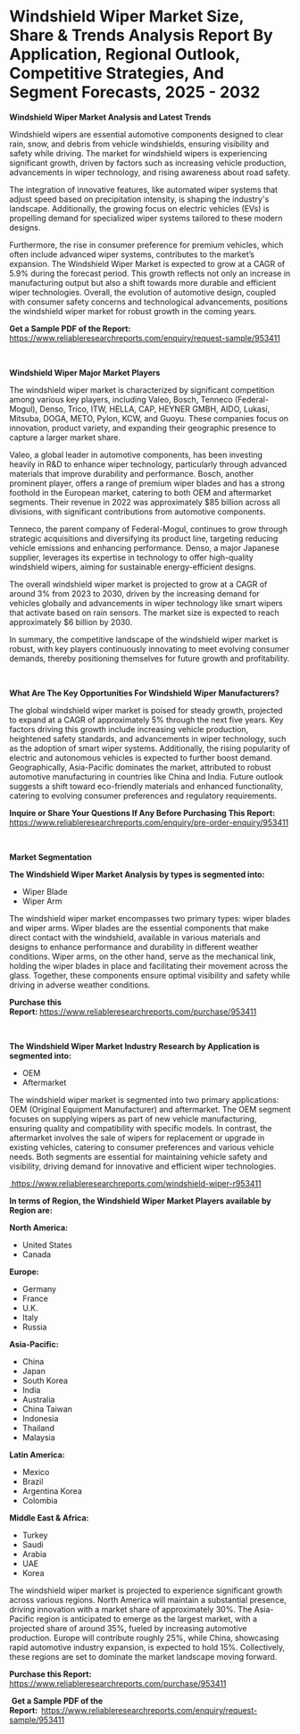 <p><h1>Windshield Wiper Market Size, Share & Trends Analysis Report By Application, Regional Outlook, Competitive Strategies, And Segment Forecasts, 2025 - 2032</h1></p><p><strong>Windshield Wiper Market Analysis and Latest Trends</strong></p>
<p><p>Windshield wipers are essential automotive components designed to clear rain, snow, and debris from vehicle windshields, ensuring visibility and safety while driving. The market for windshield wipers is experiencing significant growth, driven by factors such as increasing vehicle production, advancements in wiper technology, and rising awareness about road safety. </p><p>The integration of innovative features, like automated wiper systems that adjust speed based on precipitation intensity, is shaping the industry's landscape. Additionally, the growing focus on electric vehicles (EVs) is propelling demand for specialized wiper systems tailored to these modern designs. </p><p>Furthermore, the rise in consumer preference for premium vehicles, which often include advanced wiper systems, contributes to the market’s expansion. The Windshield Wiper Market is expected to grow at a CAGR of 5.9% during the forecast period. This growth reflects not only an increase in manufacturing output but also a shift towards more durable and efficient wiper technologies. Overall, the evolution of automotive design, coupled with consumer safety concerns and technological advancements, positions the windshield wiper market for robust growth in the coming years.</p></p>
<p><strong>Get a Sample PDF of the Report:&nbsp;</strong> <a href="https://www.reliableresearchreports.com/enquiry/request-sample/953411?utm_campaign=48&utm_medium=2&utm_source=Github&utm_content=ia&utm_term=18042025&utm_id=windshield-wiper">https://www.reliableresearchreports.com/enquiry/request-sample/953411</a></p>
<p>&nbsp;</p>
<p><strong>Windshield Wiper Major Market Players</strong></p>
<p><p>The windshield wiper market is characterized by significant competition among various key players, including Valeo, Bosch, Tenneco (Federal-Mogul), Denso, Trico, ITW, HELLA, CAP, HEYNER GMBH, AIDO, Lukasi, Mitsuba, DOGA, METO, Pylon, KCW, and Guoyu. These companies focus on innovation, product variety, and expanding their geographic presence to capture a larger market share.</p><p>Valeo, a global leader in automotive components, has been investing heavily in R&D to enhance wiper technology, particularly through advanced materials that improve durability and performance. Bosch, another prominent player, offers a range of premium wiper blades and has a strong foothold in the European market, catering to both OEM and aftermarket segments. Their revenue in 2022 was approximately $85 billion across all divisions, with significant contributions from automotive components.</p><p>Tenneco, the parent company of Federal-Mogul, continues to grow through strategic acquisitions and diversifying its product line, targeting reducing vehicle emissions and enhancing performance. Denso, a major Japanese supplier, leverages its expertise in technology to offer high-quality windshield wipers, aiming for sustainable energy-efficient designs.</p><p>The overall windshield wiper market is projected to grow at a CAGR of around 3% from 2023 to 2030, driven by the increasing demand for vehicles globally and advancements in wiper technology like smart wipers that activate based on rain sensors. The market size is expected to reach approximately $6 billion by 2030.</p><p>In summary, the competitive landscape of the windshield wiper market is robust, with key players continuously innovating to meet evolving consumer demands, thereby positioning themselves for future growth and profitability.</p></p>
<p>&nbsp;</p>
<p><strong>What Are The Key Opportunities For Windshield Wiper Manufacturers?</strong></p>
<p><p>The global windshield wiper market is poised for steady growth, projected to expand at a CAGR of approximately 5% through the next five years. Key factors driving this growth include increasing vehicle production, heightened safety standards, and advancements in wiper technology, such as the adoption of smart wiper systems. Additionally, the rising popularity of electric and autonomous vehicles is expected to further boost demand. Geographically, Asia-Pacific dominates the market, attributed to robust automotive manufacturing in countries like China and India. Future outlook suggests a shift toward eco-friendly materials and enhanced functionality, catering to evolving consumer preferences and regulatory requirements.</p></p>
<p><strong>Inquire or Share Your Questions If Any Before Purchasing This Report:</strong> <a href="https://www.reliableresearchreports.com/enquiry/pre-order-enquiry/953411?utm_campaign=48&utm_medium=2&utm_source=Github&utm_content=ia&utm_term=18042025&utm_id=windshield-wiper">https://www.reliableresearchreports.com/enquiry/pre-order-enquiry/953411</a></p>
<p>&nbsp;</p>
<p><strong>Market Segmentation</strong></p>
<p><strong>The Windshield Wiper Market Analysis by types is segmented into:</strong></p>
<p><ul><li>Wiper Blade</li><li>Wiper Arm</li></ul></p>
<p><p>The windshield wiper market encompasses two primary types: wiper blades and wiper arms. Wiper blades are the essential components that make direct contact with the windshield, available in various materials and designs to enhance performance and durability in different weather conditions. Wiper arms, on the other hand, serve as the mechanical link, holding the wiper blades in place and facilitating their movement across the glass. Together, these components ensure optimal visibility and safety while driving in adverse weather conditions.</p></p>
<p><strong>Purchase this Report:&nbsp;</strong><a href="https://www.reliableresearchreports.com/purchase/953411?utm_campaign=48&utm_medium=2&utm_source=Github&utm_content=ia&utm_term=18042025&utm_id=windshield-wiper">https://www.reliableresearchreports.com/purchase/953411</a></p>
<p>&nbsp;</p>
<p><strong>The Windshield Wiper Market Industry Research by Application is segmented into:</strong></p>
<p><ul><li>OEM</li><li>Aftermarket</li></ul></p>
<p><p>The windshield wiper market is segmented into two primary applications: OEM (Original Equipment Manufacturer) and aftermarket. The OEM segment focuses on supplying wipers as part of new vehicle manufacturing, ensuring quality and compatibility with specific models. In contrast, the aftermarket involves the sale of wipers for replacement or upgrade in existing vehicles, catering to consumer preferences and various vehicle needs. Both segments are essential for maintaining vehicle safety and visibility, driving demand for innovative and efficient wiper technologies.</p></p>
<p><a href="https://www.reliableresearchreports.com/windshield-wiper-r953411?utm_campaign=48&utm_medium=2&utm_source=Github&utm_content=ia&utm_term=18042025&utm_id=windshield-wiper">&nbsp;https://www.reliableresearchreports.com/windshield-wiper-r953411</a></p>
<p><strong>In terms of Region, the Windshield Wiper Market Players available by Region are:</strong></p>
<p>
    <p> <strong> North America: </strong>
        <ul>
            <li>United States</li>
            <li>Canada</li>
        </ul>
        </p> 
    <p> <strong> Europe: </strong>
        <ul>
            <li>Germany</li>
            <li>France</li>
            <li>U.K.</li>
            <li>Italy</li>
            <li>Russia</li>
        </ul>
        </p> 
    <p> <strong> Asia-Pacific: </strong>
        <ul>
            <li>China</li>
            <li>Japan</li>
            <li>South Korea</li>
            <li>India</li>
            <li>Australia</li>
            <li>China Taiwan</li>
            <li>Indonesia</li>
            <li>Thailand</li>
            <li>Malaysia</li>
        </ul>
        </p> 
    <p> <strong> Latin America: </strong>
        <ul>
            <li>Mexico</li>
            <li>Brazil</li>
            <li>Argentina Korea</li>
            <li>Colombia</li>
        </ul>
        </p> 
    <p> <strong> Middle East & Africa: </strong>
        <ul>
            <li>Turkey</li>
            <li>Saudi</li>
            <li>Arabia</li>
            <li>UAE</li>
            <li>Korea</li>
        </ul>
    </p>
    </p>
<p><p>The windshield wiper market is projected to experience significant growth across various regions. North America will maintain a substantial presence, driving innovation with a market share of approximately 30%. The Asia-Pacific region is anticipated to emerge as the largest market, with a projected share of around 35%, fueled by increasing automotive production. Europe will contribute roughly 25%, while China, showcasing rapid automotive industry expansion, is expected to hold 15%. Collectively, these regions are set to dominate the market landscape moving forward.</p></p>
<p><strong>Purchase this Report: </strong><a href="https://www.reliableresearchreports.com/purchase/953411?utm_campaign=48&utm_medium=2&utm_source=Github&utm_content=ia&utm_term=18042025&utm_id=windshield-wiper">https://www.reliableresearchreports.com/purchase/953411</a></p>
<p>&nbsp;<strong>Get a Sample PDF of the Report:&nbsp;&nbsp;</strong><a href="https://www.reliableresearchreports.com/enquiry/request-sample/953411?utm_campaign=48&utm_medium=2&utm_source=Github&utm_content=ia&utm_term=18042025&utm_id=windshield-wiper">https://www.reliableresearchreports.com/enquiry/request-sample/953411</a></p>
<p><strong></strong></p>
<p><p></p><p></p><p></p></p>